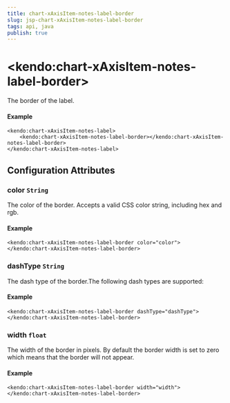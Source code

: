 ```yaml
---
title: chart-xAxisItem-notes-label-border
slug: jsp-chart-xAxisItem-notes-label-border
tags: api, java
publish: true
---
```


# \<kendo:chart-xAxisItem-notes-label-border\>

The border of the label.

#### Example
    <kendo:chart-xAxisItem-notes-label>
        <kendo:chart-xAxisItem-notes-label-border></kendo:chart-xAxisItem-notes-label-border>
    </kendo:chart-xAxisItem-notes-label>

## Configuration Attributes

### color `String`

The color of the border. Accepts a valid CSS color string, including hex and rgb.

#### Example
    <kendo:chart-xAxisItem-notes-label-border color="color">
    </kendo:chart-xAxisItem-notes-label-border>

### dashType `String`

The dash type of the border.The following dash types are supported:

#### Example
    <kendo:chart-xAxisItem-notes-label-border dashType="dashType">
    </kendo:chart-xAxisItem-notes-label-border>

### width `float`

The width of the border in pixels. By default the border width is set to zero which means that the border will not appear.

#### Example
    <kendo:chart-xAxisItem-notes-label-border width="width">
    </kendo:chart-xAxisItem-notes-label-border>

